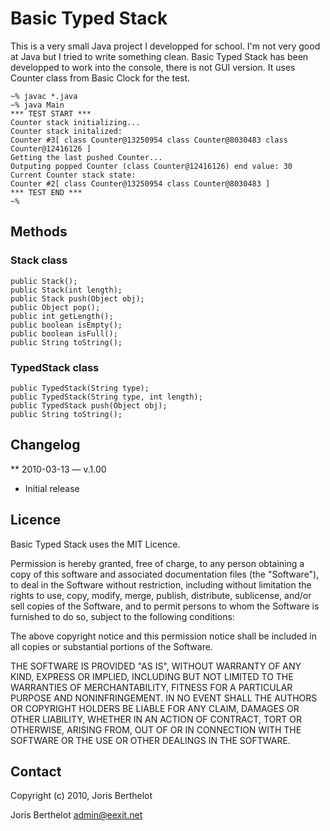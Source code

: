 # Basic Typed Stack

This is a very small Java project I developped for school. I'm not very good at Java but I tried to write something clean.
Basic Typed Stack has been developped to work into the console, there is not GUI version. It uses Counter class from Basic Clock for the test.

    ~% javac *.java
    ~% java Main
    *** TEST START ***
    Counter stack initializing...
    Counter stack initalized:
    Counter #3[ class Counter@13250954 class Counter@8030483 class Counter@12416126 ]
    Getting the last pushed Counter...
    Outputing popped Counter (class Counter@12416126) end value: 30
    Current Counter stack state:
    Counter #2[ class Counter@13250954 class Counter@8030483 ]
    *** TEST END ***
    ~%

## Methods

### Stack class

    public Stack();
    public Stack(int length);
    public Stack push(Object obj);
    public Object pop();
    public int getLength();
    public boolean isEmpty();
    public boolean isFull();
    public String toString();
    

### TypedStack class

    public TypedStack(String type);
    public TypedStack(String type, int length);
    public TypedStack push(Object obj);
    public String toString();

## Changelog

** 2010-03-13 — v.1.00

* Initial release

## Licence

Basic Typed Stack uses the MIT Licence.

Permission is hereby granted, free of charge, to any person obtaining a copy of this software and associated documentation files (the "Software"), to deal in the Software without restriction, including without limitation the rights to use, copy, modify, merge, publish, distribute, sublicense, and/or sell copies of the Software, and to permit persons to whom the Software is furnished to do so, subject to the following conditions:

The above copyright notice and this permission notice shall be included in all copies or substantial portions of the Software.

THE SOFTWARE IS PROVIDED "AS IS", WITHOUT WARRANTY OF ANY KIND, EXPRESS OR IMPLIED, INCLUDING BUT NOT LIMITED TO THE WARRANTIES OF MERCHANTABILITY, FITNESS FOR A PARTICULAR PURPOSE AND NONINFRINGEMENT. IN NO EVENT SHALL THE AUTHORS OR COPYRIGHT HOLDERS BE LIABLE FOR ANY CLAIM, DAMAGES OR OTHER LIABILITY, WHETHER IN AN ACTION OF CONTRACT, TORT OR OTHERWISE, ARISING FROM, OUT OF OR IN CONNECTION WITH THE SOFTWARE OR THE USE OR OTHER DEALINGS IN THE SOFTWARE.

## Contact

Copyright (c) 2010, Joris Berthelot

Joris Berthelot <admin@eexit.net>